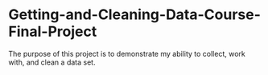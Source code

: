 # Getting-and-Cleaning-Data-Course-Final-Project
The purpose of this project is to demonstrate my ability to collect, work with, and clean a data set.
